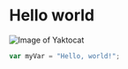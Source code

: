 # Hello world
![Image of Yaktocat](https://octodex.github.com/images/yaktocat.png)
``` javascript
var myVar = "Hello, world!";
```
